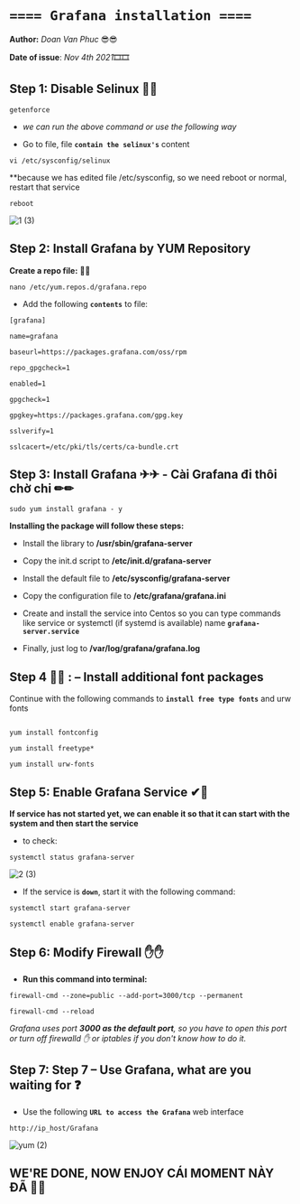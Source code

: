 # **`==== Grafana installation ====`**

**Author:** *Doan Van Phuc* 😎😎

**Date of issue**: *Nov 4th 2021*🎞🎞

## Step 1: Disable Selinux 🔐🔐

```
getenforce
```

- *we can run the above command or use the following way*

- Go to file, file **`contain the selinux's`** content

```
vi /etc/sysconfig/selinux
```

**because we has edited file /etc/sysconfig, so we need reboot or normal, restart that service

```
reboot
```



![1 (3)](https://user-images.githubusercontent.com/83824403/140370778-ec028b15-5d1c-4635-97f3-24e054f10c17.png)



## Step 2: Install Grafana by YUM Repository

**Create a repo file:** 📄📄

```
nano /etc/yum.repos.d/grafana.repo
```

- Add the following **`contents`** to file:

```
[grafana]

name=grafana

baseurl=https://packages.grafana.com/oss/rpm

repo_gpgcheck=1

enabled=1

gpgcheck=1

gpgkey=https://packages.grafana.com/gpg.key

sslverify=1

sslcacert=/etc/pki/tls/certs/ca-bundle.crt
```

## Step 3:  Install Grafana ✈✈ - Cài Grafana đi thôi chờ chi ✏✏


```
sudo yum install grafana - y
```

**Installing the package will follow these steps:**

- Install the library to **/usr/sbin/grafana-server**

- Copy the init.d script to **/etc/init.d/grafana-server**

- Install the default file to **/etc/sysconfig/grafana-server**

- Copy the configuration file to **/etc/grafana/grafana.ini**

- Create and install the service into Centos so you can type commands like service or systemctl (if systemd is available) name **`grafana-server.service`**

- Finally, just log to **/var/log/grafana/grafana.log**



## Step 4 👀👀 : – Install additional font packages 


Continue with the following commands to **`install free type fonts`** and urw fonts


```

yum install fontconfig

yum install freetype*

yum install urw-fonts

```
## Step 5: Enable Grafana Service ✔🌹


**If service has not started yet, we can enable it so that it can start with the system and then start the service**

- to check:

```
systemctl status grafana-server

```

![2 (3)](https://user-images.githubusercontent.com/83824403/140371064-9295df95-bab5-4e6a-bfb9-241625a4a218.png)



- If the service is **`down`**, start it with the following command:

```
systemctl start grafana-server

systemctl enable grafana-server
```
## Step 6: Modify Firewall ✋✋

- **Run this command into terminal:**

```
firewall-cmd --zone=public --add-port=3000/tcp --permanent

firewall-cmd --reload
```

*Grafana uses port **3000 as the default port**, so you have to open this port or turn off firewalld ✋ or iptables if you don't know how to do it.*


## Step 7: Step 7 – Use Grafana, what are you waiting for ❓

- Use the following **`URL to access the Grafana`** web interface

```
http://ip_host/Grafana
```

![yum (2)](https://user-images.githubusercontent.com/83824403/140371332-26aff968-dd3e-4f3b-bb70-0246e1b7c15f.png)



## WE'RE DONE, NOW ENJOY CÁI MOMENT NÀY ĐÃ 🤣🤣
